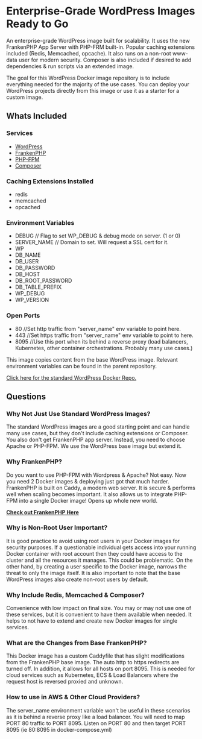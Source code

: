 # Enterprise-Grade WordPress Images Ready to Go

An enterprise-grade WordPress image built for scalability. It uses the new FrankenPHP App Server with PHP-FRM built-in. Popular caching extensions included (Redis, Memcached, opcache). It also runs on a non-root www-data user for modern security. Composer is also included if desired to add dependencies & run scripts via an extended image.

The goal for this WordPress Docker image repository is to include everything needed for the majority of the use cases. You can deploy your WordPress projects directly from this image or use it as a starter for a custom image.

## Whats Included

### Services

- [WordPress](https://hub.docker.com/_/wordpress "WordPress Docker Image")
- [FrankenPHP](https://hub.docker.com/r/dunglas/frankenphp "FrankenPHP Docker Image")
- [PHP-FPM](https://hub.docker.com/_/wordpress "WordPress Docker Image")
- [Composer](https://hub.docker.com/_/composer "Composer Docker Image")

### Caching Extensions Installed

- redis
- memcached
- opcached

### Environment Variables

- DEBUG // Flag to set WP_DEBUG & debug mode on server. (1 or 0)
- SERVER_NAME // Domain to set. Will request a SSL cert for it.
- WP
- DB_NAME
- DB_USER
- DB_PASSWORD
- DB_HOST
- DB_ROOT_PASSWORD
- DB_TABLE_PREFIX
- WP_DEBUG
- WP_VERSION

### Open Ports

- 80 //Set http traffic from "server_name" env variable to point here.
- 443 //Set https traffic from "server_name" env variable to point to here.
- 8095 //Use this port when its behind a reverse proxy (load balancers, Kubernetes, other container orchestrations. Probably many use cases.)

This image copies content from the base WordPress image. Relevant environment variables can be found in the parent repository.

[Click here for the standard WordPress Docker Repo.](https://hub.docker.com/_/wordpress "WordPress Docker Images")

## Questions

### Why Not Just Use Standard WordPress Images?

The standard WordPress images are a good starting point and can handle many use cases, but they don't include caching extensions or Composer. You also don't get FrankenPHP app server. Instead, you need to choose Apache or PHP-FPM. We use the WordPress base image but extend it.

### Why FrankenPHP?

Do you want to use PHP-FPM with Wordpress & Apache? Not easy. Now you need 2 Docker images & deploying just got that much harder. FrankenPHP is built on Caddy, a modern web server. It is secure & performs well when scaling becomes important. It also allows us to integrate PHP-FPM into a single Docker image! Opens up whole new world.

**[Check out FrankenPHP Here](https://frankenphp.dev/ "FrankenPHP")**

### Why is Non-Root User Important?

It is good practice to avoid using root users in your Docker images for security purposes. If a questionable individual gets access into your running Docker container with root account then they could have access to the cluster and all the resources it manages. This could be problematic. On the other hand, by creating a user specific to the Docker image, narrows the threat to only the image itself. It is also important to note that the base WordPress images also create non-root users by default.

### Why Include Redis, Memcached & Composer?

Convenience with low impact on final size. You may or may not use one of these services, but it is convenient to have them available when needed. It helps to not have to extend and create new Docker images for single services.

### What are the Changes from Base FrankenPHP?

This Docker image has a custom Caddyfile that has slight modifications from the FrankenPHP base image. The auto http to https redirects are turned off. In addition, it allows for all hosts on port 8095. This is needed for cloud services such as Kubernetes, ECS & Load Balancers where the request host is reversed proxied and unknown.

### How to use in AWS & Other Cloud Providers?

The server_name environment variable won't be useful in these scenarios as it is behind a reverse proxy like a load balancer. You will need to map PORT 80 traffic to PORT 8095. Listen on PORT 80 and then target PORT 8095 (ie 80:8095 in docker-compose.yml)
